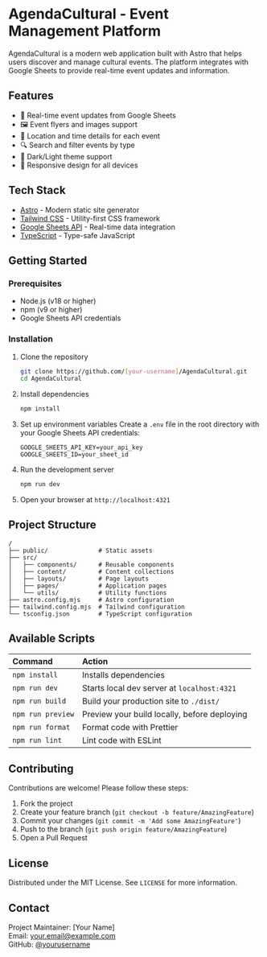 # AgendaCultural - Event Management Platform

AgendaCultural is a modern web application built with Astro that helps users discover and manage cultural events. The platform integrates with Google Sheets to provide real-time event updates and information.

## Features

- 📅 Real-time event updates from Google Sheets
- 🖼️ Event flyers and images support
- 📍 Location and time details for each event
- 🔍 Search and filter events by type
- 🌙 Dark/Light theme support
- 📱 Responsive design for all devices

## Tech Stack

- [Astro](https://astro.build) - Modern static site generator
- [Tailwind CSS](https://tailwindcss.com) - Utility-first CSS framework
- [Google Sheets API](https://developers.google.com/sheets/api) - Real-time data integration
- [TypeScript](https://www.typescriptlang.org) - Type-safe JavaScript

## Getting Started

### Prerequisites

- Node.js (v18 or higher)
- npm (v9 or higher)
- Google Sheets API credentials

### Installation

1. Clone the repository
   ```bash
   git clone https://github.com/[your-username]/AgendaCultural.git
   cd AgendaCultural
   ```

2. Install dependencies
   ```bash
   npm install
   ```

3. Set up environment variables
   Create a `.env` file in the root directory with your Google Sheets API credentials:
   ```env
   GOOGLE_SHEETS_API_KEY=your_api_key
   GOOGLE_SHEETS_ID=your_sheet_id
   ```

4. Run the development server
   ```bash
   npm run dev
   ```

5. Open your browser at `http://localhost:4321`

## Project Structure

```
/
├── public/              # Static assets
├── src/
│   ├── components/      # Reusable components
│   ├── content/         # Content collections
│   ├── layouts/         # Page layouts
│   ├── pages/           # Application pages
│   └── utils/           # Utility functions
├── astro.config.mjs     # Astro configuration
├── tailwind.config.mjs  # Tailwind configuration
└── tsconfig.json        # TypeScript configuration
```

## Available Scripts

| Command                | Action                                           |
| :--------------------- | :----------------------------------------------- |
| `npm install`          | Installs dependencies                            |
| `npm run dev`          | Starts local dev server at `localhost:4321`      |
| `npm run build`        | Build your production site to `./dist/`          |
| `npm run preview`      | Preview your build locally, before deploying     |
| `npm run format`       | Format code with Prettier                        |
| `npm run lint`         | Lint code with ESLint                            |

## Contributing

Contributions are welcome! Please follow these steps:

1. Fork the project
2. Create your feature branch (`git checkout -b feature/AmazingFeature`)
3. Commit your changes (`git commit -m 'Add some AmazingFeature'`)
4. Push to the branch (`git push origin feature/AmazingFeature`)
5. Open a Pull Request

## License

Distributed under the MIT License. See `LICENSE` for more information.

## Contact

Project Maintainer: [Your Name]  
Email: your.email@example.com  
GitHub: [@yourusername](https://github.com/yourusername)

